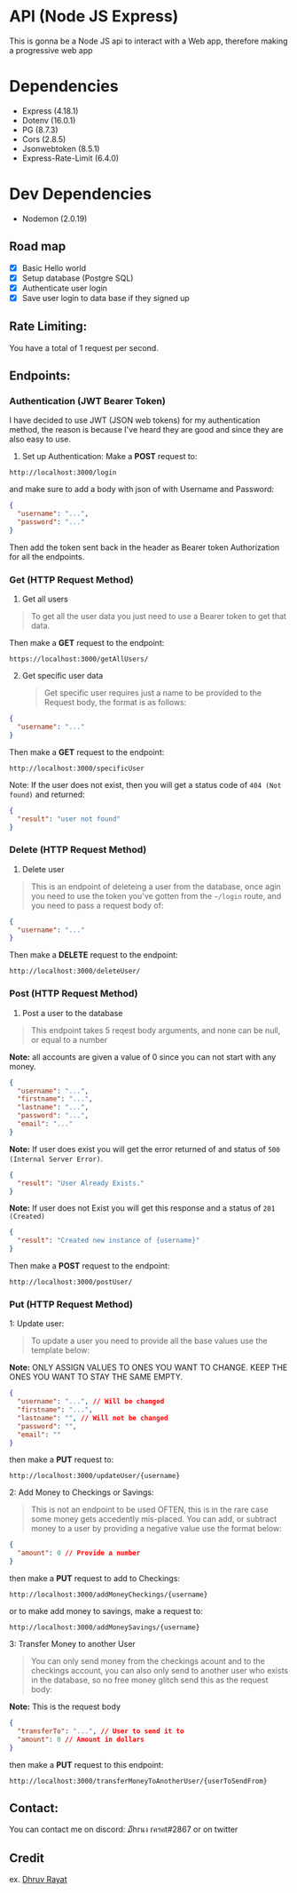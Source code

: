 # API (Node JS Express)

This is gonna be a Node JS api to interact with a Web app, therefore making a progressive web app

# Dependencies

- Express (4.18.1)
- Dotenv (16.0.1)
- PG (8.7.3)
- Cors (2.8.5)
- Jsonwebtoken (8.5.1)
- Express-Rate-Limit (6.4.0)

# Dev Dependencies

- Nodemon (2.0.19)

## Road map

- [x] Basic Hello world
- [x] Setup database (Postgre SQL)
- [x] Authenticate user login
- [x] Save user login to data base if they signed up

## Rate Limiting:

You have a total of 1 request per second.

## Endpoints:

### Authentication (JWT Bearer Token)

I have decided to use JWT (JSON web tokens) for my authentication method, the reason is because I've heard they are good and since they are also easy to use.

1. Set up Authentication: Make a **POST** request to:

`http://localhost:3000/login`

and make sure to add a body with json of with Username and Password:

```json
{
  "username": "...",
  "password": "..."
}
```

Then add the token sent back in the header as Bearer token Authorization for all the endpoints.

### Get (HTTP Request Method)

1. Get all users

> To get all the user data you just need to use a Bearer token to get that data.

Then make a **GET** request to the endpoint:

`https://localhost:3000/getAllUsers/`

2. Get specific user data
   > Get specific user requires just a name to be provided to the Request body, the format is as follows:

```json
{
  "username": "..."
}
```

Then make a **GET** request to the endpoint:

`http://localhost:3000/specificUser`

Note: If the user does not exist, then you will get a status code of `404 (Not found)` and returned:

```json
{
  "result": "user not found"
}
```

### Delete (HTTP Request Method)

1. Delete user

> This is an endpoint of deleteing a user from the database, once agin you need to use the token you've gotten from the `~/login` route, and you need to pass a request body of:

```json
{
  "username": "..."
}
```

Then make a **DELETE** request to the endpoint:

`http://localhost:3000/deleteUser/`

### Post (HTTP Request Method)

1. Post a user to the database

> This endpoint takes 5 reqest body arguments, and none can be null, or equal to a number

**Note:** all accounts are given a value of 0 since you can not start with any money.

```json
{
  "username": "...",
  "firstname": "...",
  "lastname": "...",
  "password": "...",
  "email": "..."
}
```

**Note:** If user does exist you will get the error returned of and status of `500 (Internal Server Error)`.

```json
{
  "result": "User Already Exists."
}
```

**Note:** If user does not Exist you will get this response and a status of `201 (Created)`

```json
{
  "result": "Created new instance of {username}"
}
```

Then make a **POST** request to the endpoint:

`http://localhost:3000/postUser/`

### Put (HTTP Request Method)

1: Update user:

> To update a user you need to provide all the base values use the template below:

**Note:** ONLY ASSIGN VALUES TO ONES YOU WANT TO CHANGE. KEEP THE ONES YOU WANT TO STAY THE SAME EMPTY.

```json
{
  "username": "...", // Will be changed
  "firstname": "...",
  "lastname": "", // Will not be changed
  "password": "",
  "email": ""
}
```

then make a **PUT** request to:

`http://localhost:3000/updateUser/{username}`

2: Add Money to Checkings or Savings:

> This is not an endpoint to be used OFTEN, this is in the rare case some money gets accedently mis-placed. You can add, or subtract money to a user by providing a negative value use the format below:

```json
{
  "amount": 0 // Provide a number
}
```

then make a **PUT** request to add to Checkings:

`http://localhost:3000/addMoneyCheckings/{username}`

or to make add money to savings, make a request to:

`http://localhost:3000/addMoneySavings/{username}`

3: Transfer Money to another User

> You can only send money from the checkings acount and to the checkings account, you can also only send to another user who exists in the database, so no free money glitch send this as the request body:

**Note:** This is the request body

```json
{
  "transferTo": "...", // User to send it to
  "amount": 0 // Amount in dollars
}
```

then make a **PUT** request to this endpoint:

`http://localhost:3000/transferMoneyToAnotherUser/{userToSendFrom}`

## Contact:

You can contact me on discord: ໓hrนง rคฯคt#2867 or on twitter

## Credit

ex. [Dhruv Rayat](https://twitter.com/RayatDhruv)
